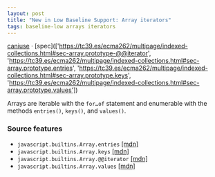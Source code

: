 ```yaml
---
layout: post
title: "New in Low Baseline Support: Array iterators"
tags: baseline-low arrays iterators
---
```


[caniuse](https://caniuse.com/?search=array-iterators) · [spec](['https://tc39.es/ecma262/multipage/indexed-collections.html#sec-array.prototype-@@iterator', 'https://tc39.es/ecma262/multipage/indexed-collections.html#sec-array.prototype.entries', 'https://tc39.es/ecma262/multipage/indexed-collections.html#sec-array.prototype.keys', 'https://tc39.es/ecma262/multipage/indexed-collections.html#sec-array.prototype.values'])

Arrays are iterable with the `for…of` statement and enumerable with the methods `entries()`, `keys()`, and `values()`.

### Source features

- ``javascript.builtins.Array.entries`` [[mdn]](https://https://developer.mozilla.org/en-US/search?q=javascript.builtins.Array.entries)
- ``javascript.builtins.Array.keys`` [[mdn]](https://https://developer.mozilla.org/en-US/search?q=javascript.builtins.Array.keys)
- ``javascript.builtins.Array.@@iterator`` [[mdn]](https://https://developer.mozilla.org/en-US/search?q=javascript.builtins.Array.@@iterator)
- ``javascript.builtins.Array.values`` [[mdn]](https://https://developer.mozilla.org/en-US/search?q=javascript.builtins.Array.values)
